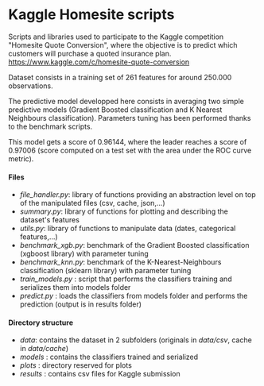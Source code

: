 # Kaggle Homesite scripts

Scripts and libraries used to participate to the Kaggle competition "Homesite Quote Conversion", where the objective is to predict which customers will purchase a quoted insurance plan.
https://www.kaggle.com/c/homesite-quote-conversion

Dataset consists in a training set of 261 features for around 250.000 observations.

The predictive model developped here consists in averaging two simple predictive models (Gradient Boosted classification and K Nearest Neighbours classification). Parameters tuning has been performed thanks to the benchmark scripts.

This model gets a score of 0.96144, where the leader reaches a score of 0.97006 (score computed on a test set with the area under the ROC curve metric).

#### Files

* _file_handler.py_: library of functions providing an abstraction level on top of the manipulated files (csv, cache, json,...)
* _summary.py_: library of functions for plotting and describing the dataset's features
* _utils.py_: library of functions to manipulate data (dates, categorical features,...)
* _benchmark_xgb.py_: benchmark of the Gradient Boosted classification (xgboost library) with parameter tuning
* _benchmark_knn.py_: benchmark of the K-Nearest-Neighbours classification (sklearn library) with parameter tuning
* _train_models.py_ : script that performs the classifiers training and serializes them into models folder
* _predict.py_ : loads the classifiers from models folder and performs the prediction (output is in results folder)

#### Directory structure

* _data_: contains the dataset in 2 subfolders (originals in _data/csv_, cache in _data/cache_)
* _models_ : contains the classifiers trained and serialized
* _plots_ : directory reserved for plots
* _results_ : contains csv files for Kaggle submission
